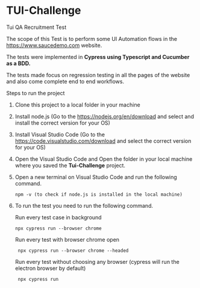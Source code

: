 # TUI-Challenge
 Tui QA Recruitment Test

The scope of this Test is to perform some UI Automation flows in the https://www.saucedemo.com website.

The tests were implemented in **Cypress using Typescript and Cucumber as a BDD.**

The tests made focus on regression testing in all the pages of the website and also come complete end to end workflows.

Steps to run the project
  
  1) Clone this project to a local folder in your machine
  2) Install node.js (Go to the https://nodejs.org/en/download and select and install the correct version for your OS)
  3) Install Visual Studio Code (Go to the https://code.visualstudio.com/download and select the correct version for your OS)
  4) Open the Visual Studio Code and Open the folder in your local machine where you saved the **Tui-Challenge** project.
  5) Open a new terminal on Visual Studio Code and run the following command.

     
         npm -v (to check if node.js is installed in the local machine)
  
  
  7) To run the test you need to run the following command.

      Run every test case in background

         npx cypress run --browser chrome

     Run every test with browser chrome open
     
          npx cypress run --browser chrome --headed

     Run every test without choosing any browser (cypress will run the electron browser by default)

          npx cypress run
 

  
